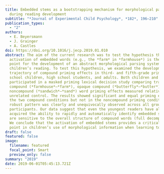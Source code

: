```yaml
---
title: Embedded stems as a bootstrapping mechanism for morphological parsing
  during reading development
subtitle: "*Journal of Experimental Child Psychology*, *182*, 196–210"
publication_types:
  - "2"
authors:
  - E. Beyersmann
  - J. Grainger
  - A. Castles
doi: https://doi.org/10.1016/j.jecp.2019.01.010
abstract: The aim of the current research was to test the hypothesis that the
  activation of embedded words (e.g., the *farm* in *farmhouse*) is the starting
  point for the development of an abstract morphological parsing system in
  children’s reading. To test this hypothesis, we examined the developmental
  trajectory of compound priming effects in third- and fifth-grade primary
  school children, high school students, and adults. Both children and adults
  participated in a masked priming lexical decision study comparing transparent
  compound (*farmhouse*–*farm*), opaque compound (*butterfly*–*butter*), and
  noncompound (*sandwich*–*sand*) word priming effects measured relative to an
  unrelated control. The results showed significant and equal priming effects in
  the two compound conditions but not in the noncompound priming condition. This
  robust pattern was clearly and unequivocally observed across all groups of
  participants. Our data suggest that even the youngest readers have already
  acquired the ability to rapidly and automatically identify embedded stems and
  are sensitive to the overall structure of compound words (full decomposition).
  We conclude that the activation of embedded stems provides a critical starting
  point in children’s use of morphological information when learning to read.
draft: false
featured: false
image:
  filename: featured
  focal_point: Smart
  preview_only: false
summary: "2019"
date: 2019-06-01T05:45:13.721Z
---
```

